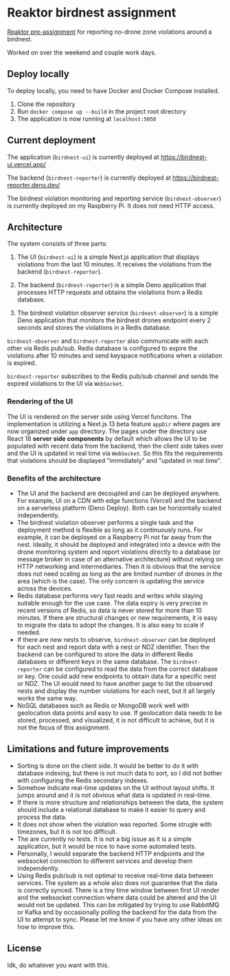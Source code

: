# Reaktor birdnest assignment

[Reaktor pre-assignment](https://assignments.reaktor.com/birdnest/) for reporting no-drone zone violations around a birdnest.

Worked on over the weekend and couple work days.

## Deploy locally

To deploy locally, you need to have Docker and Docker Compose installed.

1. Clone the repository
2. Run `docker compose up --build` in the project root directory
3. The application is now running at `localhost:5050`

## Current deployment

The application (`birdnest-ui`) is currently deployed at https://birdnest-ui.vercel.app/

The backend (`birdnest-reporter`) is currently deployed at https://birdnest-reporter.deno.dev/

The birdnest violation monitoring and reporting service (`birdnest-observer`) is currently deployed on my Raspberry Pi. It does not need HTTP access.

## Architecture

The system consists of three parts:

1. The UI (`birdnest-ui`) is a simple Next.js application that displays violations from the last 10 minutes. It receives the violations from the backend (`birdnest-reporter`).

2. The backend (`birdnest-reporter`) is a simple Deno application that processes HTTP requests and obtains the violations from a Redis database.

3. The birdnest violation observer service (`birdnest-observer`) is a simple Deno application that monitors the birdnest drones endpoint every 2 seconds and stores the violations in a Redis database.

`birdnest-observer` and `birdnest-reporter` also communicate with each other via Redis pub/sub. Redis database is configured to expire the violations after 10 minutes and send keyspace notifications when a violation is expired.

`birdnest-reporter` subscribes to the Redis pub/sub channel and sends the expired violations to the UI via `WebSocket`.

### Rendering of the UI

The UI is rendered on the server side using Vercel funcitons. The implementation is utilizing a Next.js 13 beta feature `appDir` where pages are now organized under `app` directory. The pages under the directory use React 18 **server side components** by default which allows the UI to be populated with recent data from the backend, then the client side takes over and the UI is updated in real time via `WebSocket`. So this fits the requirements that violations should be displayed "immidiately" and "updated in real time".

### Benefits of the architecture

- The UI and the backend are decoupled and can be deployed anywhere. For example, UI on a CDN with edge functions (Vercel) and the backend on a serverless platform (Deno Deploy). Both can be horizontally scaled independently.
- The birdnest violation observer performs a single task and the deployment method is flexible as long as it continuously runs. For example, it can be deployed on a Raspberry Pi not far away from the nest. Ideally, it should be deployed and integrated into a device with the drone monitoring system and report violations directly to a database (or message broker in case of an alternative architecture) without relying on HTTP networking and intermediaries. Then it is obvious that the service does not need scaling as long as the are limited number of drones in the area (which is the case). The only concern is updating the service across the devices.
- Redis database performs very fast reads and writes while staying suitable enough for the use case. The data expiry is very precise in recent versions of Redis, so data is never stored for more than 10 minutes. If there are structural changes or new requirements, it is easy to migrate the data to adopt the changes. It is also easy to scale if needed.
- If there are new nests to observe, `birdnest-observer` can be deployed for each nest and report data with a nest or NDZ identifier. Then the backend can be configured to store the data in different Redis databases or different keys in the same database. The `birdnest-reporter` can be configured to read the data from the correct database or key. One could add new endpoints to obtain data for a specific nest or NDZ. The UI would need to have another page to list the observed nests and display the number violations for each nest, but it all largely works the same way.
- NoSQL databases such as Redis or MongoDB work well with geolocation data points and easy to use. If geolocation data needs to be stored, processed, and visualized, it is not difficult to achieve, but it is not the focus of this assignment.

## Limitations and future improvements

- Sorting is done on the client side. It would be better to do it with database indexing, but there is not much data to sort, so I did not bother with configuring the Redis secondary indexes.
- Somehow indicate real-time updates on the UI without layout shifts. It jumps around and it is not obvious what data is updated in real-time.
- If there is more structure and relationships between the data, the system should include a relational database to make it easier to query and process the data.
- It does not show when the violation was reported. Some strugle with timezones, but it is not too difficult.
- The are currently no tests. It is not a big issue as it is a simple application, but it would be nice to have some automated tests.
- Personally, I would separate the backend HTTP endpoints and the websocket connection to different services and develop them independently.
- Using Redis pub/sub is not optimal to receive real-time data between services. The system as a whole also does not guarantee that the data is correctly synced. There is a tiny time window between first UI render and the websocket connection where data could be altered and the UI would not be updated. This can be mitigated by trying to use RabbitMQ or Kafka and by occasionally polling the backend for the data from the UI to attempt to sync. Please let me know if you have any other ideas on how to improve this.

## License
Idk, do whatever you want with this.
